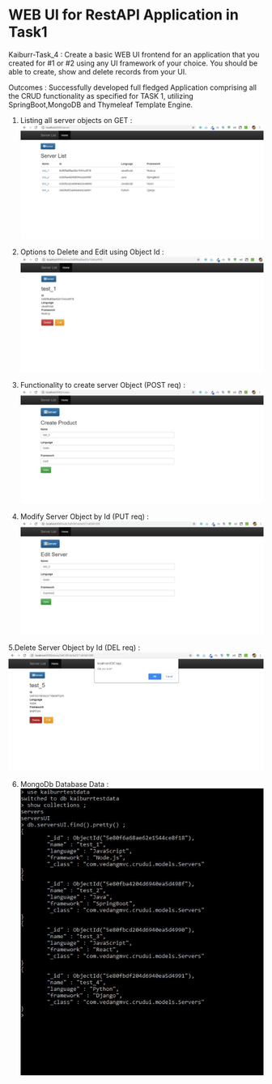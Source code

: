 # WEB UI for RestAPI Application in Task1
 Kaiburr-Task_4 : Create a basic WEB UI frontend for an application that you created for #1 or #2 using any UI
framework of your choice. You should be able to create, show and delete records from your UI.
 
Outcomes :
Successfully developed full fledged Application comprising all the CRUD functionality as specified for TASK 1, utilizing SpringBoot,MongoDB and Thymeleaf Template Engine.

1. Listing all server objects on GET :
![alt Text](https://github.com/vedang14/crudui/blob/master/src/main/resources/snapshots/get_req_ui.JPG)

2. Options to Delete and Edit using Object Id :
![alt Text](https://github.com/vedang14/crudui/blob/master/src/main/resources/snapshots/edit_del_byId.JPG)

3. Functionality to create server Object (POST req) :
![alt Text](https://github.com/vedang14/crudui/blob/master/src/main/resources/snapshots/post_req_ui.JPG)

4. Modify Server Object by Id (PUT req) :
![alt Text](https://github.com/vedang14/crudui/blob/master/src/main/resources/snapshots/put_req.JPG)

5.Delete Server Object by Id (DEL req) :
![alt Text](https://github.com/vedang14/crudui/blob/master/src/main/resources/snapshots/del_req_ui.JPG)

6. MongoDb Database Data :
![alt Text](https://github.com/vedang14/crudui/blob/master/src/main/resources/snapshots/mongodb_data_ui.JPG)
